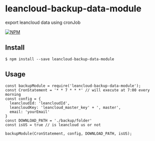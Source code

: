 # leancloud-backup-data-module
export leancloud data using cronJob


[![NPM](https://nodei.co/npm/leancloud-backup-data-module.png?downloads=true&downloadRank=true)](https://www.npmjs.com/package/leancloud-backup-data-module)

## Install

```
$ npm install --save leancloud-backup-data-module
```

## Usage

```
const backupModule = require('leancloud-backup-data-module');
const CronStatement = '* * 7 * * *' // will execute at 7:00 every morning
const config = {
  leancloudId: 'leancloudId',
  leancloudKey: 'leancloud_master_key' + ', master',
  email: 'yourEmail'
}
const DOWNLOAD_PATH = './backup/folder'
const isUS = true // is leancloud us or not 

backupModule(CronStatement, config, DOWNLOAD_PATH, isUS);
```
